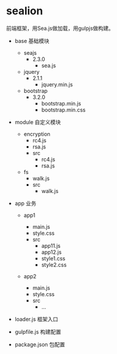 sealion
=======

前端框架，用Sea.js做加载，用gulpjs做构建。

+ base 基础模块
  - seajs
    - 2.3.0
      - sea.js
  - jquery
    - 2.1.1
      - jquery.min.js
  - bootstrap
    - 3.2.0
      - bootstrap.min.js
      - bootstrap.min.css

+ module 自定义模块
  - encryption
    - rc4.js
    - rsa.js
    - src
      - rc4.js
      - rsa.js
  - fs
    - walk.js
    - src
      - walk.js

+ app 业务
  - app1
    - main.js
    - style.css
    - src
      - app11.js
      - app12.js
      - style1.css
      - style2.css
  
  - app2
    - main.js
    - style.css
    - src
      - ...
    
- loader.js 框架入口

- gulpfile.js 构建配置

- package.json 包配置

